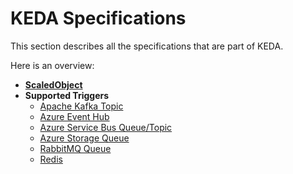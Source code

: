 # KEDA Specifications

This section describes all the specifications that are part of KEDA.

Here is an overview:

- [**ScaledObject**](./ScaledObject.md)
- **Supported Triggers**
    - [Apache Kafka Topic](./triggers/apache-kafka-topic.md)
    - [Azure Event Hub](./triggers/azure-event-hub.md)
    - [Azure Service Bus Queue/Topic](./triggers/azure-service-bus.md)
    - [Azure Storage Queue](./triggers/azure-storage-queue.md)
    - [RabbitMQ Queue](./triggers/rabbit-mq-queue.md)
    - [Redis](./triggers/redis.md)